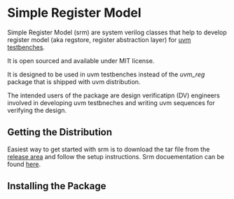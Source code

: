# Simple Register Model
Simple Register Model (srm) are system verilog classes that help to develop register model (aka regstore, register abstraction layer) for [uvm testbenches](http://accellera.org/downloads/standards/uvm).  

It is open sourced and available under MIT license.  

It is designed to be used in uvm testbenches instead of the *uvm_reg* package that is shipped with uvm distribution.  

The intended users of the package are design verificatipn (DV) engineers involved in developing uvm testbneches and writing uvm sequences for verifying the design.

## Getting the Distribution
Easiest way to get started with srm is to download the tar file from the [release area](https://github.com/Juniper/simple_reg_model/releases) and follow the setup instructions. Srm docuementation can be found [here](https://github.com/Juniper/simple_reg_model/wiki).

## Installing the Package

